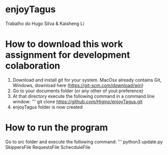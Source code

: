 # enjoyTagus

Trabalho do Hugo Silva & Kaisheng Li


# How to download this work assignment for development colaboration

1. Download and install git for your system. MacOsx already contains Git, Windows, download here (https://git-scm.com/download/win) 
2. Go to your documents folder (or any other of yout preference)
3. At that directory execute the following command in a command line window:
''' git clone https://github.com/Higino/enjoyTagus.git
4. enjoyTagus folder is now created

# How to run the program
Go to src folder and execute the following command:
''' python3 update.py SkippersFile RequestsFile SchecduleFile